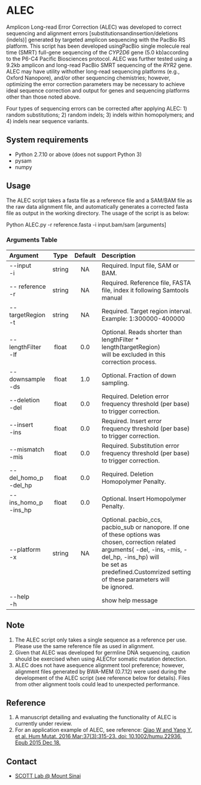 # ALEC 
Amplicon Long-read Error Correction (ALEC) was developed to correct sequencing and alignment errors [substitutionsandinsertion/deletions (indels)] generated by targeted amplicon sequencing with the PacBio RS platform. This script has been developed usingPacBio single molecule real time (SMRT) full-gene sequencing of the *CYP2D6* gene (5.0 kb)according to the P6-C4 Pacific Biosciences protocol. ALEC was further tested using a 9.2kb amplicon and long-read PacBio SMRT sequencing of the *RYR2* gene. ALEC may have utility withother long-read sequencing platforms (e.g., Oxford Nanopore), and/or other sequencing chemistries; however, optimizing the error correction parameters may be necessary to achieve ideal sequence correction and output for genes and sequencing platforms other than those noted above.

Four types of sequencing errors can be corrected after applying ALEC: 1) random substitutions; 2) random indels; 3) indels within homopolymers; and 4) indels near sequence variants.

 
## System requirements
* Python 2.7.10 or above (does not support Python 3)    
* pysam
* numpy

## Usage
The ALEC script takes a fasta file as a reference file and a SAM/BAM file as the raw data alignment file, and automatically generates a corrected fasta file as output in the working directory. The usage of the script is as below:

Python ALEC.py -r reference.fasta -i input.bam/sam [arguments]

### Arguments Table

|Argument|Type|Default|Description|
|:-----|:---:|:---:|:---|
|--input <br/>   -i	| string	| NA	| Required. Input file, SAM or BAM. |
|-- reference<br/> -r|string|	NA	|Required. Reference file, FASTA file, index it following Samtools manual| 
|--targetRegion<br/> -t|	string|	NA	|Required. Target region interval. Example: 1:300000-400000|
|--lengthFilter<br/> -lf	|float|	0.0|	Optional. Reads shorter than lengthFilter * length(targetRegion)<br/> will be excluded in this correction process.|
|--downsample<br/>	-ds|	float|	1.0|	Optional. Fraction of down sampling. |
|--deletion<br/> -del|	float|	0.0	|Required. Deletion error frequency threshold (per base) to trigger correction.|
|--insert<br/> -ins|	float|	0.0|	Required. Insert error frequency threshold (per base) to trigger correction.|
|--mismatch<br/> -mis|	float	|0.0|	Required. Substitution error frequency threshold (per base) to trigger correction.|
|--del_homo_p<br/>-del_hp |	float	|0.0|	Required. Deletion Homopolymer Penalty.|
|--ins_homo_p<br/> -ins_hp |	float	|0.0|	Optional. Insert Homopolymer Penalty.|
|--platform<br/> -x|string|NA|Optional. pacbio_ccs, pacbio_sub or nanopore. If one of these options was<br/> chosen, correction related arguments( -del, -ins, -mis, -del_hp, -ins_hp) will<br/> be set as predefined.Customrized setting of these parameters will<br/> be ignored.|
|--help <br/> -h| | |show help message|

## Note
1.	The ALEC script only takes a single sequence as a reference per use. Please use the same reference file as used in alignment.
2.	Given that ALEC was developed for germline DNA sequencing, caution should be exercised when using ALECfor somatic mutation detection.
3.	ALEC does not have asequence alignment tool preference; however, alignment files generated by BWA-MEM (0.7.12) were used during the development of the ALEC script (see reference below for details). Files from other alignment tools could lead to unexpected performance.


## Reference
1.  A manuscript detailing and evaluating the functionality of ALEC is currently under review.  
2.  For an application example of ALEC, see reference: 
  [Qiao W and Yang Y, et al. Hum Mutat. 2016 Mar;37(3):315-23. doi: 10.1002/humu.22936. Epub 2015 Dec 18.](https://www.ncbi.nlm.nih.gov/pubmed/26602992)
  
## Contact  
* [SCOTT Lab @ Mount Sinai](http://stuartscottlab.org/)
